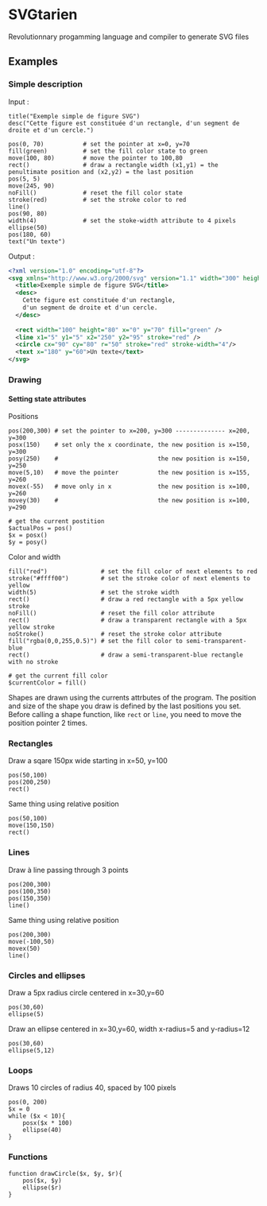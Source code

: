 # SVGtarien
Revolutionnary progamming language and compiler to generate SVG files

## Examples

### Simple description

Input :
```
title("Exemple simple de figure SVG")
desc("Cette figure est constituée d'un rectangle, d'un segment de droite et d'un cercle.")

pos(0, 70)           # set the pointer at x=0, y=70
fill(green)          # set the fill color state to green
move(100, 80)        # move the pointer to 100,80
rect()               # draw a rectangle width (x1,y1) = the penultimate position and (x2,y2) = the last position
pos(5, 5)
move(245, 90)
noFill()             # reset the fill color state
stroke(red)          # set the stroke color to red
line()	
pos(90, 80)
width(4)             # set the stoke-width attribute to 4 pixels
ellipse(50)
pos(180, 60)
text("Un texte")
```

Output :
```xml
<?xml version="1.0" encoding="utf-8"?>
<svg xmlns="http://www.w3.org/2000/svg" version="1.1" width="300" height="200">
  <title>Exemple simple de figure SVG</title>
  <desc>
    Cette figure est constituée d'un rectangle,
    d'un segment de droite et d'un cercle.
  </desc>
 
  <rect width="100" height="80" x="0" y="70" fill="green" />
  <line x1="5" y1="5" x2="250" y2="95" stroke="red" />
  <circle cx="90" cy="80" r="50" stroke="red" stroke-width="4"/>
  <text x="180" y="60">Un texte</text>
</svg>
```

### Drawing

#### Setting state attributes

Positions
```
pos(200,300) # set the pointer to x=200, y=300 -------------- x=200, y=300
posx(150)    # set only the x coordinate, the new position is x=150, y=300
posy(250)    #                            the new position is x=150, y=250
move(5,10)   # move the pointer           the new position is x=155, y=260
movex(-55)   # move only in x             the new position is x=100, y=260
movey(30)    #                            the new position is x=100, y=290

# get the current postition
$actualPos = pos()
$x = posx()
$y = posy()
```

Color and width
```
fill("red")               # set the fill color of next elements to red
stroke("#ffff00")         # set the stroke color of next elements to yellow
width(5)                  # set the stroke width
rect()                    # draw a red rectangle with a 5px yellow stroke
noFill()                  # reset the fill color attribute
rect()                    # draw a transparent rectangle with a 5px yellow stroke 
noStroke()                # reset the stroke color attribute
fill("rgba(0,0,255,0.5)") # set the fill color to semi-transparent-blue
rect()                    # draw a semi-transparent-blue rectangle with no stroke

# get the current fill color
$currentColor = fill()
```

Shapes are drawn using the currents attrbutes of the program.
The position and size of the shape you draw is defined by the last positions you set.
Before calling a shape function, like `rect` or `line`, you need to move the position pointer 2 times.

### Rectangles

Draw a sqare 150px wide starting in x=50, y=100  
```
pos(50,100)
pos(200,250)
rect()
```
Same thing using relative position
```
pos(50,100)
move(150,150)
rect()
```

### Lines

Draw à line passing through 3 points
```
pos(200,300)
pos(100,350)
pos(150,350)
line()
```
Same thing using relative position
```
pos(200,300)
move(-100,50)
movex(50)
line()
```

### Circles and ellipses

Draw a 5px radius circle centered in x=30,y=60
```
pos(30,60)
ellipse(5)
```
Draw an ellipse centered in x=30,y=60, width x-radius=5 and y-radius=12
```
pos(30,60)
ellipse(5,12)
```

### Loops

Draws 10 circles of radius 40, spaced by 100 pixels
```
pos(0, 200)
$x = 0
while ($x < 10){
	posx($x * 100)
	ellipse(40)
}
```

### Functions
 
```
function drawCircle($x, $y, $r){
	pos($x, $y)
	ellipse($r)
}
```
